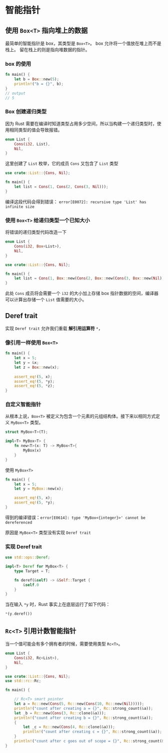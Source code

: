 # 智能指针

## 使用 `Box<T>` 指向堆上的数据

最简单的智能指针是 box，其类型是 `Box<T>`。 box 允许将一个值放在堆上而不是栈上。 留在栈上的则是指向堆数据的指针。

### box 的使用

```rust
fn main() {
    let b = Box::new(5);
    println!("b = {}", b);
}
// output
// 5
```

### Box 创建递归类型

因为 Rust 需要在编译时知道类型占用多少空间，所以当构建一个递归类型时，使用相同类型的值会导致报错。

```rust
enum List {
    Cons(i32, List),
    Nil,
}
```

这里创建了 `List` 枚举，它的成员 `Cons` 又包含了 `List` 类型

```rust
use crate::List::{Cons, Nil};

fn main() {
    let list = Cons(1, Cons(2, Cons(3, Nil)));
}
```

编译这段代码会得到错误： `error[E0072]: recursive type 'List' has infinite size`

### 使用 `Box<T>` 给递归类型一个已知大小

将错误的递归类型代码改造一下

```rust
enum List {
    Cons(i32, Box<List>),
    Nil,
}

use crate::List::{Cons, Nil};

fn main() {
    let list = Cons(1, Box::new(Cons(2, Box::new(Cons(3, Box::new(Nil))))));
}
```

此处 `Cons` 成员将会需要一个 `i32` 的大小加上存储 box 指针数据的空间，编译器可以计算出存储一个 `List` 值需要的大小。

## Deref trait

实现 `Deref trait` 允许我们重载 **解引用运算符** `*`， 

### 像引用一样使用 `Box<T>`

```rust
fn main() {
    let x = 5;
    let y = &x;
    let z = Box::new(x);
    
    assert_eq!(5, x);
    assert_eq!(5, *y);
    assert_eq!(5, *z);
}
```

### 自定义智能指针

从根本上说，`Box<T>` 被定义为包含一个元素的元组结构体。接下来以相同方式定义 `MyBox<T>` 类型。

```rust
struct MyBox<T>(T);

impl<T> MyBox<T> {
    fn new<T>(x: T) -> MyBox<T>{
        MyBox(x)
    }
}
```

使用 `MyBox<T>`

```rust
fn main() {
    let x = 5;
    let y = MyBox::new(x);

    assert_eq!(5, x);
    assert_eq!(5, *y);
}
```

得到的编译错误：`error[E0614]: type 'MyBox<{integer}>' cannot be dereferenced`

原因是 `MyBox<T>` 类型没有实现 `Deref trait`

### 实现 Deref trait

```rust
use std::ops::Deref;

impl<T> Deref for MyBox<T> {
    type Target = T;

    fn deref(&self) -> &Self::Target {
        &self.0
    }
}
```

当在输入 `*y` 时，Rust 事实上在底层运行了如下代码：

```rust
*(y.deref())
```

## `Rc<T>` 引用计数智能指针

当一个值可能会有多个拥有者的时候，需要使用类型 `Rc<T>`。

```rust
enum List {
    Cons(i32, Rc<List>),
    Nil,
}

use crate::List::{Cons, Nil};
use std::rc::Rc;

fn main() {

    // Rc<T> smart pointer
    let a = Rc::new(Cons(5, Rc::new(Cons(10, Rc::new(Nil)))));
    println!("count after creating a = {}", Rc::strong_count(&a));
    let _b = Rc::new(Cons(3, Rc::clone(&a)));
    println!("count after creating b = {}", Rc::strong_count(&a));
    {
        let _c = Rc::new(Cons(4, Rc::clone(&a)));
        println!("count after creating c = {}", Rc::strong_count(&a));
    }
    println!("count after c goes out of scope = {}", Rc::strong_count(&a));
}
```